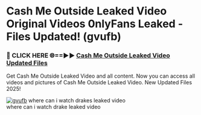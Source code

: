 # Cash Me Outside Leaked Video Original Videos 0nlyFans Leaked - Files Updated! (gvufb)

<h3>🔴 CLICK HERE 🌐==►► <a href="https://hetstrat.blog/NMqPAm" rel="nofollow">Cash Me Outside Leaked Video Updated Files</a></h3>

Get Cash Me Outside Leaked Video and all content. Now you can access all videos and pictures of Cash Me Outside Leaked Video. New Updated Files 2025!

[![gvufb](https://i.imgur.com/K7sEzmb.gif)](https://hetstrat.blog/NMqPAm)
where can i watch drakes leaked video<br>
where can i watch drake leaked video